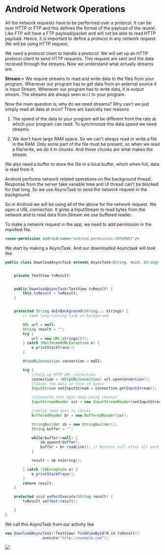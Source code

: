 # Android Network Operations

All the network requests have to be performed over a protocol. It can be over HTTP or FTP and this defines the format of the payload of the reuest. Like FTP will have a FTP payload/packet and will not be able to read HTTP payload. Hence, it is important to define a protocol in any network request. We will be using HTTP request.

We need a protocol client to handle a protocol. We will set up an HTTP protocol client to send HTTP requests. This request are sent and the data recieved through the streams.
Now we understand what actually streams are.

**Stream**-> We require streams to read and write data to the files from your program. Whenever our program has to get data from an external source it is Input Stream. Whenever our program has to write data, it is output stream. The streams are always seen w.r.t to your program.

Now the main question is, why do we need streams? Why can't we just simply read all data at once?
There are basically two reasons

1. The speed of the data to your program will be different from the rate at which your program can read. To synchronize this data speed we need streams.

2. We don't have large RAM space. So we can't always read or write a file in the RAM. Only some part of the file must be present, so when we read a file/write, we do it in chunks. And these chunks are what makes the stream.

We also need a buffer to store the file in a local buffer, which when full, data is read from it.

Android performs network related operations on the background thread. Response from the server take variable time and UI thread can't be blocked for that long. So we use AsyncTask to send the network request in the background.

So in Android we will be using all of the above for the network request. We open a URL connection. It gives a InputStream to read bytes from the network and to read data from Stream we use buffered reader.

To make a network request in the app, we need to add permission in the manifest file.

```xml
<uses-permission android:name="android.permission.INTERNET"/>
```

We start by making a AsyncTask. And our downloaded Asynctask will look like

```java
public class DownloadAsyncTask extends AsyncTask<String, Void, String> {


    private TextView tvResult;


    public DownloadAsyncTask(TextView tvResult) {
        this.tvResult = tvResult;
    }


    protected String doInBackground(String... strings) {
        // Some long-running task in backgorund

        URL url = null;
        String result = "";
        try {
            url = new URL(strings[0]);
        } catch (MalformedURLException e) {
            e.printStackTrace();
        }

        HttpURLConnection connection = null;

        try {
            //Sets up HTTP URL connection
            connection = (HttpURLConnection) url.openConnection();
            //Gives the data in form of bytes
            InputStream netInputStream = connection.getInputStream();

            //Converts that byte data using charset
            InputStreamReader isr = new InputStreamReader(netInputStream);

            //Helps read data in chunks
            BufferedReader br = new BufferedReader(isr);

            StringBuilder sb = new StringBuilder();
            String buffer = "";

            while(buffer!=null) {
                sb.append(buffer);
                buffer = br.readLine(); // Returns null after all work
            }

            result = sb.toString();

        } catch (IOException e) {
            e.printStackTrace();
        }
        return result;
    }

    protected void onPostExecute(String result) {
        tvResult.setText(result);

    }
}
```

We call this AsyncTask from our activity like

```java
new DownloadAsyncTask((TextView) findViewById(R.id.tvResult))
                .execute("http://example.com");
```

![](./img/asynDownload.png)
